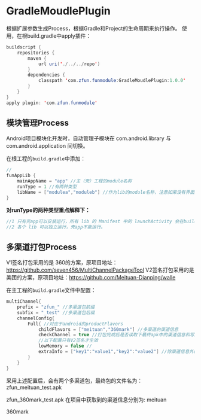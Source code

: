 # GradleMoudlePlugin
根据扩展参数生成Process，根据Gradle和Project的生命周期来执行操作。
使用，在根build.gradle中apply插件：
```java
buildscript {
    repositories {
        maven {
            url uri('./../../repo')
        }
        dependencies {
            classpath 'com.zfun.funmodule:GradleMoudlePlugin:1.0.0'
        }
    }
}
apply plugin: 'com.zfun.funmodule'
```

## 模块管理Process
Android项目模块化开发时，自动管理子模块在 com.android.library 与 com.android.application 间切换。

在根工程的`build.gradle`中添加：

```java
//
funAppLib {
    mainAppName = "app"	//主（壳）工程的module名称
    runType = 1	//有两种类型
    libName = ["modulea","moduleb"] //作为lib的module名称，注意如果没有界面那么可以不用在这里声明
}
```
**对runType的两种类型重点解释下：**

```java
//1 只有壳app可以安装运行，所有 lib 的 Manifest 中的 launchActivity 会在build时去掉launch属性，build完成后会重新还原此 Manifest。
//2 各个 lib 可以独立运行，壳app不能运行。
```

## 多渠道打包Process
V1签名打包采用的是 360的方案，原项目地址：https://github.com/seven456/MultiChannelPackageTool
V2签名打包采用的是 美团的方案，原项目地址：https://github.com/Meituan-Dianping/walle

在主工程的`build.gradle`文件中配置：
```java
multiChannel{
    prefix = "zfun_" //多渠道包前缀
    subfix = "_test" //多渠道包后缀
    channelConfig{
        Full{ //对应于android的productFlavors
            childFlavors = ["meituan","360mark"] //多渠道的渠道信息
            checkChannel = true //打包完成后是否读取下最终apk中的渠道信息和写入的渠道信息相等
            //以下配置只有V2签名才生效
            lowMemory = false //
            extraInfo = ["key1":"value1","key2":"value2"] //除渠道信息外的额外信息
        }
    }
}
```

采用上述配置后，会有两个多渠道包，最终包的文件名为：
zfun_meituan_test.apk

zfun_360mark_test.apk
在项目中获取到的渠道信息分别为:
meituan

360mark
